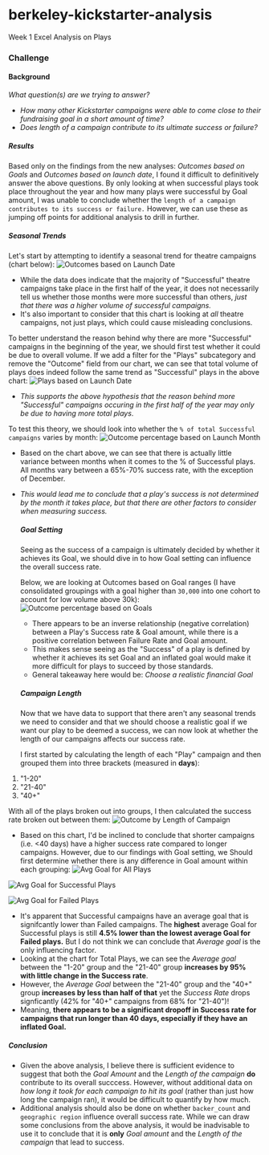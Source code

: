 # berkeley-kickstarter-analysis
Week 1 Excel Analysis on Plays

### Challenge
  #### Background
  _What question(s) are we trying to answer?_
  - *How many other Kickstarter campaigns were able to come close to their fundraising goal in a short amount of time?*
  - *Does length of a campaign contribute to its ultimate success or failure?*
  
  ##### Results
  Based only on the findings from the new analyses: *Outcomes based on Goals* and *Outcomes based on launch date*, I found it difficult to definitively answer the above questions. By only looking at when successful plays took place throughout the year and how many plays were successful by Goal amount, I was unable to conclude whether the `length of a campaign contributes to its success or failure.` However, we can use these as jumping off points for additional analysis to drill in further.
   ##### Seasonal Trends
  Let's start by attempting to identify a seasonal trend for theatre campaigns (chart below):
   ![Outcomes based on Launch Date](https://github.com/csparkma/berkeley-kickstarter-analysis/blob/master/Outcomes%20based%20on%20Launch%20Date.png)

 - While the data does indicate that the majority of "Successful" theatre campaigns take place in the first half of the year, it does not necessarily tell us whether those months were more successful than others, *just that there was a higher volume of successful campaigns.*
 - It's also important to consider that this chart is looking at _all_ theatre campaigns, not just plays, which could cause misleading conclusions.
 
To better understand the reason behind why there are more "Successful" campaigns in the beginning of the year, we should first test whether it could be due to overall volume.
If we add a filter for the "Plays" subcategory and remove the "Outcome" field from our chart, we can see that total volume of plays does indeed follow the same trend as "Successful" plays in the above chart:
 ![Plays based on Launch Date](https://github.com/csparkma/berkeley-kickstarter-analysis/blob/master/Plays%20by%20Launch%20Date.png)
  
 - *This supports the above hypothesis that the reason behind more "Successful" campaigns occuring in the first half of the year may only be due to having more total plays*.
 
To test this theory, we should look into whether the `% of total Successful campaigns` varies by month:
![Outcome percentage based on Launch Month](https://github.com/csparkma/berkeley-kickstarter-analysis/blob/master/outcome_pct_based_on_launch_month.png)

- Based on the chart above, we can see that there is actually little variance between months when it comes to the % of Successful plays. All months vary between a 65%-70% success rate, with the exception of December.
- *This would lead me to conclude that a play's success is not determined by the month it takes place, but that there are other factors to consider when measuring success.*
 
   ##### Goal Setting
  Seeing as the success of a campaign is ultimately decided by whether it achieves its Goal, we should dive in to how Goal setting can influence the overall success rate.
  
  Below, we are looking at Outcomes based on Goal ranges (I have consolidated groupings with a goal higher than `30,000` into one cohort to account for low volume above 30k):
  ![Outcome percentage based on Goals](https://github.com/csparkma/berkeley-kickstarter-analysis/blob/master/Outcomes%20Based%20on%20Goals%20Consolidated.png)
  
  - There appears to be an inverse relationship (negative correlation) between a Play's Success rate & Goal amount, while there is a positive correlation between Failure Rate and Goal amount. 
  - This makes sense seeing as the "Success" of a play is defined by whether it achieves its set Goal and an inflated goal would make it more difficult for plays to succeed by those standards.
  - General takeaway here would be: *Choose a realistic financial Goal*
  
  ##### Campaign Length
  Now that we have data to support that there aren't any seasonal trends we need to consider and that we should choose a realistic goal if we want our play to be deemed a success, we can now look at whether the length of our campaigns affects our success rate.
  
  I first started by calculating the length of each "Play" campaign and then grouped them into three brackets (measured in **days**):
  
1. "1-20"
2. "21-40"
3. "40+"

With all of the plays broken out into groups, I then calculated the success rate broken out between them:
![Outcome by Length of Campaign](https://github.com/csparkma/berkeley-kickstarter-analysis/blob/master/Outcome%20by%20Length%20of%20Campaign.png)

- Based on this chart, I'd be inclined to conclude that shorter campaigns (i.e. <40 days) have a higher success rate compared to longer campaigns. However, due to our findings with Goal setting, we Should first determine whether there is any difference in Goal amount within each grouping:
![Avg Goal for All Plays](https://github.com/csparkma/berkeley-kickstarter-analysis/blob/master/Average%20Goals%20for%20Plays.png)

![Avg Goal for Successful Plays](https://github.com/csparkma/berkeley-kickstarter-analysis/blob/master/Avg%20Goals%20for%20Successful%20Plays.png)

![Avg Goal for Failed Plays](https://github.com/csparkma/berkeley-kickstarter-analysis/blob/master/Avg%20Goals%20for%20Failed%20Plays.png)

- It's apparent that Successful campaigns have an average goal that is signifcantly lower than Failed campaigns. The **highest** average Goal for Successful plays is still **4.5% lower than the lowest average Goal for Failed plays.** But I do not think we can conclude that *Average goal* is the only influencing factor.
- Looking at the chart for Total Plays, we can see the *Average goal* between the "1-20" group and the "21-40" group **increases by 95% with little change in the Success rate**.
- However, the *Average Goal* between the "21-40" group and the "40+" group **increases by less than half of that** yet the *Success Rate* drops signficantly (42% for "40+" campaigns from 68% for "21-40")!
- Meaning, **there appears to be a significant dropoff in Success rate for campaigns that run longer than 40 days, especially if they have an inflated Goal.**

##### Conclusion
- Given the above analysis, I believe there is sufficient evidence to suggest that both the *Goal Amount* and the *Length of the campaign* **do** contribute to its overall succcess. However, without additional data on *how long it took for each campaign to hit its goal* (rather than just how long the campaign ran), it would be difficult to quantify by how much.
- Additional analysis should also be done on whether `backer_count` and `geographic region` influence overall success rate. While we can draw some conclusions from the above analysis, it would be inadvisable to use it to conclude that it is **only** *Goal amount* and the *Length of the campaign* that lead to success. 
